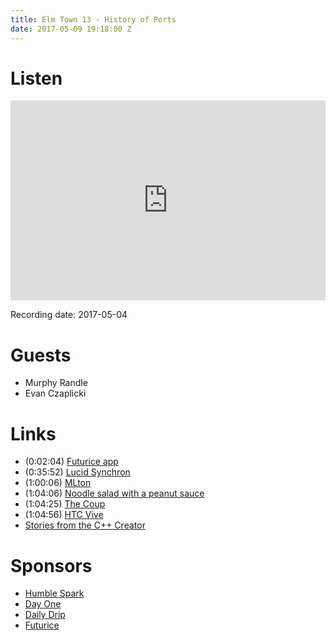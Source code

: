 ```yaml
---
title: Elm Town 13 - History of Ports
date: 2017-05-09 19:18:00 Z
---
```


# Listen
<iframe src="https://cast.rocks/player/6039/Elm-Town-13---History-of-Ports.mp3?episodeTitle=History%20in%20Elm%20Town%2C%20Ports!&podcastTitle=Elm%20Town&episodeDate=May%209th%2C%202017&imageURL=https%3A%2F%2Fcast.rocks%2Fhosting%2F6039%2Ffeeds%2F8YSE5.jpg&itunesLink=https%3A%2F%2Fitunes.apple.com%2Fus%2Fpodcast%2Felm-town%2Fid1158047037%3Fmt%3D2" style="border: none; min-height: 265px; max-height: 320px; max-width: 558px; min-width: 270px; width: 100%; height: 100%;" scrollbars="no"></iframe>

Recording date: 2017-05-04


# Guests
- Murphy Randle
- Evan Czaplicki

# Links
- (0:02:04) [Futurice app](https://twitter.com/ohanhi/status/859664021150158849)
- (0:35:52) [Lucid Synchron](http://www.di.ens.fr/~pouzet/bib/chap_lucid_synchrone_english_iste08.pdf)
- (1:00:06) [MLton](http://www.mlton.org/)
- (1:04:06) [Noodle salad with a peanut sauce](https://t.co/pt9WgUYHJP)
- (1:04:25) [The Coup](https://www.youtube.com/watch?v=-v-rIWUAQuI&feature=youtu.be)
- (1:04:56) [HTC Vive](https://www.vive.com/us/)
- [Stories from the C++ Creator](https://www.youtube.com/watch?v=2egL4y_VpYg&feature=youtu.be)


# Sponsors

- [Humble Spark](https://www.humblespark.com/)
- [Day One](https://dayoneapp.com)
- [Daily Drip](https://www.dailydrip.com/)
- [Futurice](http://futurice.com/)
